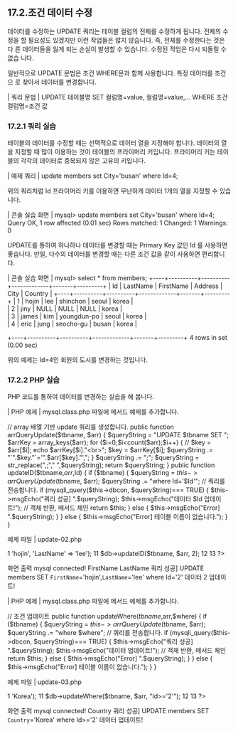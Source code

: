 
## 17.2.조건 데이터 수정 
데이터를 수정하는 UPDATE 쿼리는 테이블 컬럼의 전체를 수정하게 됩니다. 전체의 수 정을 할 필요성도 있겠지만 이런 작업들은 많지 않습니다. 즉, 전체를 수정한다는 것은 다 른 데이터들을 잃게 되는 손실이 발생할 수 있습니다. 수정된 작업은 다시 되돌릴 수 없습 
니다. 

일반적으로 UPDATE 문법은 조건 WHERE문과 함께 사용합니다. 특정 데이터를 조건으 로 찾아서 데이터를 변경합니다. 

| 쿼리 문법 | 
UPDATE 테이블명 SET 컬럼명=value, 컬럼명=value,... WHERE 조건 컬럼명=조건 값 

### 17.2.1 쿼리 실습 
테이블의 데이터를 수정할 때는 선택적으로 데이터 열을 지정해야 합니다. 데이터의 열을 
지정할 때 많이 이용하는 것이 테이블의 프라이머리 키입니다. 프라이머리 키는 테이블의 
각각의 데이터로 중복되지 않은 고유의 키입니다. 

| 예제 쿼리 | 
update members set City='busan' where Id=4; 

위의 쿼리처럼 Id 프라이머리 키를 이용하면 무난하게 데이터 1개의 열을 지정할 수 있습 
니다. 

| 콘솔 실습 화면 | 
mysql> update members set City='busan' where Id=4; Query OK, 1 row affected (0.01 sec) Rows matched: 1 Changed: 1 Warnings: 0 

UPDATE를 통하여 하나하나 데이터를 변경할 때는 Primary Key 값인 Id 를 사용하면 
좋습니다. 만일, 다수의 데이터를 변경할 때는 다른 조건 값을 같이 사용하면 편리합니다. 

| 콘솔 실습 화면 | 
mysql> select * from members; +----+----------+----------+-------------+-------+---------+ | Id | LastName | FirstName | Address | City | Country | +----+----------+----------+-------------+-------+---------+ 
| 1 | hojin  | lee  | shinchon  | seoul | korea  |  
| 2 | jiny  | NULL  | NULL  | NULL | korea  |  
| 3 | james  | kim  | youngdun-po | seoul | korea  |  
| 4 | eric  | jung  | seocho-gu  | busan | korea  |  

+----+----------+----------+-------------+-------+---------+ 4 rows in set (0.00 sec) 

위의 예제는 Id=4인 회원의 도시를 변경하는 것입니다. 

### 17.2.2 PHP 실습 
PHP 코드를 통하여 데이터를 변경하는 실습을 해 봅니다. 

| PHP 예제 | 
mysql.class.php 파일에 메서드 예제를 추가합니다. 

// array 배열 기반 update 쿼리를 생성합니다. public function arrQueryUpdate($tbname, $arr) { 
$queryString = "UPDATE $tbname SET "; 
$arrKey = array_keys($arr); 
for ($i=0;$i<count($arr);$i++) { // $key = $arr[$i]; echo $arrKey[$i]."<br>"; $key = $arrKey[$i]; $queryString .= "`".$key."`='".$arr[$key]."',"; 
} 
$queryString .= ";"; $queryString = str_replace(",;"," ",$queryString); return $queryString; 
} 
public function updateID($tbname,$arr,$Id) { 
if ($tbname) { $queryString = $this->arrQueryUpdate($tbname, $arr); $queryString .= "where Id='$Id'"; 
// 쿼리를 전송합니다. 
if (mysqli_query($this->dbcon, $queryString)=== TRUE) { $this->msgEcho("쿼리 성공] ".$queryString); $this->msgEcho("데이터 $Id 업데이트!"); 
// 객체 반환, 메서드 체인 return $this; 
} else { $this->msgEcho("Error] ".$queryString); } 
} else { $this->msgEcho("Error] 테이블 이름이 없습니다."); } 
} 

예제 파일 | update-02.php 

1 <?php 2 3 include "dbinfo.php"; 4 include "mysql.class.php"; 5 6 // ++ Mysqli DB 연결. 7 $db = new JinyMysql(); 8 9 $tbname = "members"; 10 $arr = array('FirstName' => 'hojin', 'LastName' => 'lee'); 11 $db->updateID($tbname, $arr, 2); 12 13 ?> 

화면 출력 
mysql connected! FirstName LastName 쿼리 성공] UPDATE members SET `FirstName`='hojin',`LastName`='lee' where Id='2' 데이터 2 업데이트! 

| PHP 예제 | 
mysql.class.php 파일에 메서드 예제를 추가합니다. 

// 조건 업데이트 public function updateWhere($tbname,$arr,$where) { 
if ($tbname) { $queryString = $this->arrQueryUpdate($tbname, $arr); $queryString .= "where $where"; 
// 쿼리를 전송합니다. 
if (mysqli_query($this->dbcon, $queryString)=== TRUE) { $this->msgEcho("쿼리 성공] ".$queryString); $this->msgEcho("데이터 업데이트!"); 
// 객체 반환, 메서드 체인 return $this; 
} else { $this->msgEcho("Error] ".$queryString); } 
} else { $this->msgEcho("Error] 테이블 이름이 없습니다."); } } 

예제 파일 | update-03.php 

1  <?php  
2  
3  include "dbinfo.php";  
4  include "mysql.class.php";  
5  
6  // ++ Mysqli DB 연결.  
7  $db = new JinyMysql();  
8  
9  $tbname = "members";  
10  $arr = array('Country' => 'Korea');  
11  $db->updateWhere($tbname, $arr, "Id>='2'");  
12  
13  ?>  


화면 출력 
mysql connected! Country 쿼리 성공] UPDATE members SET `Country`='Korea' where Id>='2' 데이터 업데이트! 
